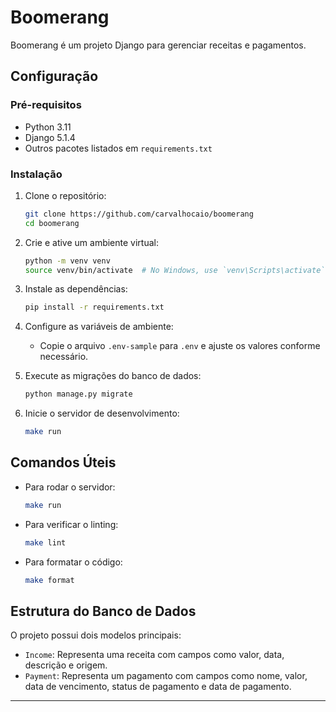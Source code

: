 # Boomerang

Boomerang é um projeto Django para gerenciar receitas e pagamentos.

## Configuração

### Pré-requisitos

- Python 3.11
- Django 5.1.4
- Outros pacotes listados em `requirements.txt`

### Instalação

1. Clone o repositório:
    ```sh
    git clone https://github.com/carvalhocaio/boomerang
    cd boomerang
    ```

2. Crie e ative um ambiente virtual:
    ```sh
    python -m venv venv
    source venv/bin/activate  # No Windows, use `venv\Scripts\activate`
    ```

3. Instale as dependências:
    ```sh
    pip install -r requirements.txt
    ```

4. Configure as variáveis de ambiente:
    - Copie o arquivo `.env-sample` para `.env` e ajuste os valores conforme necessário.

5. Execute as migrações do banco de dados:
    ```sh
    python manage.py migrate
    ```

6. Inicie o servidor de desenvolvimento:
    ```sh
    make run
    ```

## Comandos Úteis

- Para rodar o servidor:
    ```sh
    make run
    ```

- Para verificar o linting:
    ```sh
    make lint
    ```

- Para formatar o código:
    ```sh
    make format
    ```

## Estrutura do Banco de Dados

O projeto possui dois modelos principais:

- `Income`: Representa uma receita com campos como valor, data, descrição e origem.
- `Payment`: Representa um pagamento com campos como nome, valor, data de vencimento, status de pagamento e data de pagamento.

---
